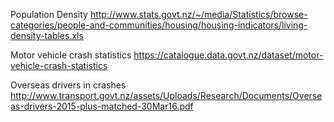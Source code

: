 
Population Density http://www.stats.govt.nz/~/media/Statistics/browse-categories/people-and-communities/housing/housing-indicators/living-density-tables.xls  

Motor vehicle crash statistics https://catalogue.data.govt.nz/dataset/motor-vehicle-crash-statistics  

Overseas drivers in crashes http://www.transport.govt.nz/assets/Uploads/Research/Documents/Overseas-drivers-2015-plus-matched-30Mar16.pdf  
